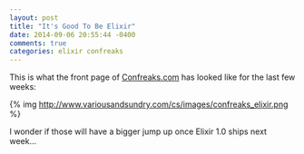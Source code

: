 ```yaml
---
layout: post
title: "It's Good To Be Elixir"
date: 2014-09-06 20:55:44 -0400
comments: true
categories: elixir confreaks
---
```


This is what the front page of [Confreaks.com](http://confreaks.com) has looked like for the last few weeks:

{% img http://www.variousandsundry.com/cs/images/confreaks_elixir.png %}

I wonder if those will have a bigger jump up once Elixir 1.0 ships next week...
